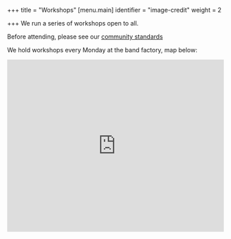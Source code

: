 +++
title = "Workshops"
[menu.main]
identifier = "image-credit"
weight = 2

+++
We run a series of workshops open to all.

Before attending, please see our [community standards](Leamprov "Community Standards")

We hold workshops every Monday at the band factory, map below:

<!-- Below HTML code generates a map to the band factory -->

<iframe width="100%" height="400" id="gmap_canvas" src="https://maps.google.com/maps?q=The%20band%20factory,%20Leamington%20Spa,%20united%20kingdom&t=&z=13&ie=UTF8&iwloc=&output=embed" frameborder="0" scrolling="no" marginheight="0" marginwidth="0"> </iframe>

<!-- This is the end of the HTML code -->